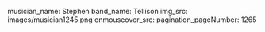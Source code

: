 musician_name: Stephen
band_name: Tellison
img_src: images/musician1245.png
onmouseover_src: 
pagination_pageNumber: 1265